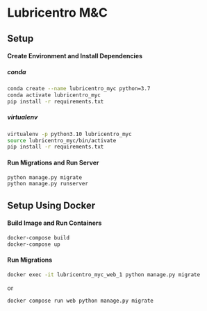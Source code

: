 # Lubricentro M&C

## Setup

#### Create Environment and Install Dependencies

##### conda
```bash
conda create --name lubricentro_myc python=3.7
conda activate lubricentro_myc
pip install -r requirements.txt
```

##### virtualenv
```bash
virtualenv -p python3.10 lubricentro_myc
source lubricentro_myc/bin/activate
pip install -r requirements.txt
```

#### Run Migrations and Run Server
```bash
python manage.py migrate
python manage.py runserver
```

## Setup Using Docker

#### Build Image and Run Containers
```bash
docker-compose build
docker-compose up
```

#### Run Migrations
```bash
docker exec -it lubricentro_myc_web_1 python manage.py migrate
```
or
```bash
docker compose run web python manage.py migrate
```